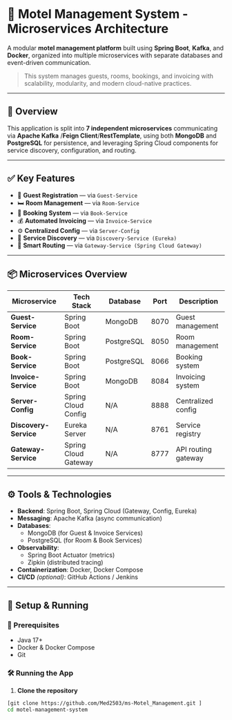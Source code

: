 # 🏨 Motel Management System - Microservices Architecture

A modular **motel management platform** built using **Spring Boot**, **Kafka**, and **Docker**, organized into multiple microservices with separate databases and event-driven communication.

> This system manages guests, rooms, bookings, and invoicing with scalability, modularity, and modern cloud-native practices.

---

## 📌 Overview

This application is split into **7 independent microservices** communicating  via **Apache Kafka** /**Feign Client**/**RestTemplate**, using both **MongoDB** and **PostgreSQL** for persistence, and leveraging Spring Cloud components for service discovery, configuration, and routing.

---

## ✅ Key Features

- 🧑 **Guest Registration** — via `Guest-Service`
- 🛏️ **Room Management** — via `Room-Service`
- 📅 **Booking System** — via `Book-Service`
- 💰 **Automated Invoicing** — via `Invoice-Service`
- ⚙️ **Centralized Config** — via `Server-Config`
- 📡 **Service Discovery** — via `Discovery-Service (Eureka)`
- 🚪 **Smart Routing** — via `Gateway-Service (Spring Cloud Gateway)`

---

## 📦 Microservices Overview

| Microservice      | Tech Stack         | Database     | Port | Description           |
|-------------------|--------------------|--------------|------|-----------------------|
| **Guest-Service** | Spring Boot        | MongoDB      | 8070 | Guest management      |
| **Room-Service**  | Spring Boot        | PostgreSQL   | 8050 | Room management       |
| **Book-Service**  | Spring Boot        | PostgreSQL   | 8066 | Booking system        |
| **Invoice-Service** | Spring Boot      | MongoDB      | 8084 | Invoicing system      |
| **Server-Config** | Spring Cloud Config| N/A          | 8888 | Centralized config    |
| **Discovery-Service** | Eureka Server  | N/A          | 8761 | Service registry      |
| **Gateway-Service** | Spring Cloud Gateway | N/A      | 8777 | API routing gateway   |

---

## ⚙️ Tools & Technologies

- **Backend**: Spring Boot, Spring Cloud (Gateway, Config, Eureka)
- **Messaging**: Apache Kafka (async communication)
- **Databases**:
  - MongoDB (for Guest & Invoice Services)
  - PostgreSQL (for Room & Book Services)
- **Observability**:
  - Spring Boot Actuator (metrics)
  - Zipkin (distributed tracing)
- **Containerization**: Docker, Docker Compose
- **CI/CD** *(optional)*: GitHub Actions / Jenkins

---

## 🚀 Setup & Running

### 🔧 Prerequisites

- Java 17+
- Docker & Docker Compose
- Git

### 🛠️ Running the App

1. **Clone the repository**

```bash
[git clone https://github.com/Med2503/ms-Motel_Management.git ]
cd motel-management-system
